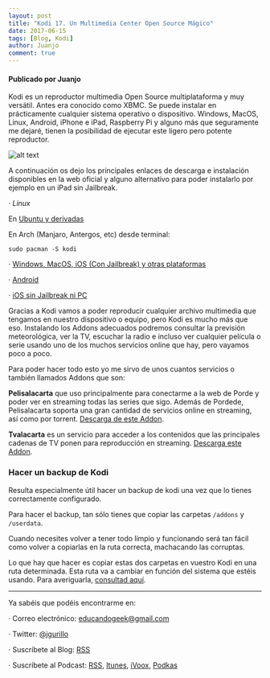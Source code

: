 ```yaml
---
layout: post
title: "Kodi 17. Un Multimedia Center Open Source Mágico"
date: 2017-06-15
tags: [Blog, Kodi]
author: Juanjo
comment: true
---
```


#### Publicado por Juanjo

Kodi es un reproductor multimedia Open Source multiplataforma y muy versátil. Antes era conocido como XBMC. Se puede instalar en prácticamente cualquier sistema operativo o dispositivo. Windows, MacOS, Linux, Android, iPhone e iPad, Raspberry Pi y alguno más que seguramente me dejaré, tienen la posibilidad de ejecutar este ligero pero potente reproductor.

![alt text](https://kodimexico.files.wordpress.com/2017/02/kodi171.png?w=454&h=254)

A continuación os dejo los principales enlaces de descarga e instalación disponibles en la web oficial y alguno alternativo para poder instalarlo por ejemplo en un iPad sin Jailbreak.

· *Linux*

En [Ubuntu y derivadas](http://kodi.wiki/view/HOW-TO:Install_Kodi_for_Linux)

En Arch (Manjaro, Antergos, etc) desde terminal: 

```sudo pacman -S kodi```

· [Windows, MacOS, iOS (Con Jailbreak) y otras plataformas](https://kodi.tv/download)

· [Android](https://play.google.com/store/apps/details?id=org.xbmc.kodi)

· [iOS sin Jailbreak ni PC](http://bandageek.com/2017/02/instala-kodi-en-ios-sin-pc-ni-jailbreak/)

Gracias a Kodi vamos a poder reproducir cualquier archivo multimedia que tengamos en nuestro dispositivo o equipo, pero Kodi es mucho más que eso. Instalando los Addons adecuados podremos consultar la previsión meteorológica, ver la TV, escuchar la radio e incluso ver cualquier película o serie usando uno de los muchos servicios online que hay, pero vayamos poco a poco.

Para poder hacer todo esto yo me sirvo de unos cuantos servicios o también llamados Addons que son:

**Pelisalacarta** que uso principalmente para conectarme a la web de Porde y poder ver en streaming todas las series que sigo. Además de Pordede, Pelisalacarta soporta una gran cantidad de servicios online en streaming, así como por torrent. [Descarga de este Addon](http://blog.tvalacarta.info/plugin-xbmc/pelisalacarta/descargar/).

**Tvalacarta** es un servicio para acceder a los contenidos que las principales cadenas de TV ponen para reproducción en streaming. [Descarga este Addon](http://blog.tvalacarta.info/plugin-xbmc/tvalacarta/descargar/).

### Hacer un backup de Kodi

Resulta especialmente útil hacer un backup de kodi una vez que lo tienes correctamente configurado. 

Para hacer el backup, tan sólo tienes que copiar las carpetas `/addons` y `/userdata`. 

Cuando necesites volver a tener todo límpio y funcionando será tan fácil como volver a copiarlas en la ruta correcta, machacando las corruptas.

Lo que hay que hacer es copiar estas dos carpetas en vuestro Kodi en una ruta determinada. Esta ruta va a cambiar en función del sistema que estéis usando. Para averiguarla, [consultad aquí](http://www.mimediacenter.info/2016/01/20/como-saber-la-ruta-donde-esta-instalado-kodi-en-tu-dispositivo-multiplataforma/).

_______________

Ya sabéis que podéis encontrarme en:

· Correo electrónico: [educandogeek@gmail.com](mailto:educandogeek@gmail.com)

· Twitter: [@jgurillo](https://twitter.com/jgurillo)

· Suscríbete al Blog: [RSS](http://feeds.feedburner.com/educandogeekblog)

· Suscríbete al Podcast: [RSS](http://feeds.feedburner.com/educandogeek), [Itunes](https://itunes.apple.com/es/podcast/educando-geek/id1110060146?mt=2), [iVoox](https://www.ivoox.com/podcast-educando-geek_sq_f1289274_1.html), [Podkas](http://www.podkas.com/directorio/educando-geek-de-jgurillo)
